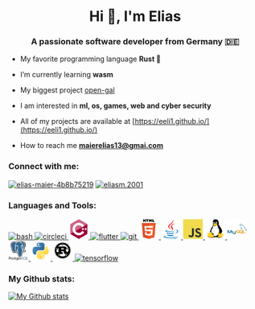 <h1 align="center">Hi 👋, I'm Elias</h1>
<h3 align="center">A passionate software developer from Germany 🇩🇪</h3>

- My favorite programming language **Rust 🦀**

- I’m currently learning **wasm**

- My biggest project [open-gal](https://github.com/eeli1/open-gal)

- I am interested in **ml, os, games, web and cyber security**

- All of my projects are available at [https://eeli1.github.io/](https://eeli1.github.io/)

- How to reach me **maierelias13@gmai.com**

<h3 align="left">Connect with me:</h3>
<p align="left">
<a href="https://linkedin.com/in/elias-maier-4b8b75219" target="blank"><img align="center" src="https://raw.githubusercontent.com/rahuldkjain/github-profile-readme-generator/master/src/images/icons/Social/linked-in-alt.svg" alt="elias-maier-4b8b75219" height="30" width="40" /></a>
<a href="https://instagram.com/eliasm.2001" target="blank"><img align="center" src="https://raw.githubusercontent.com/rahuldkjain/github-profile-readme-generator/master/src/images/icons/Social/instagram.svg" alt="eliasm.2001" height="30" width="40" /></a>
</p>

<h3 align="left">Languages and Tools:</h3>

<p align="left">
    <a href="https://www.gnu.org/software/bash/" target="_blank">
        <img src="https://www.vectorlogo.zone/logos/gnu_bash/gnu_bash-icon.svg" alt="bash" width="40" height="40" />
    </a>
    <a href="https://circleci.com" target="_blank">
        <img src="https://www.vectorlogo.zone/logos/circleci/circleci-icon.svg" alt="circleci" width="40" height="40" />
    </a>
    <a href="https://www.w3schools.com/cpp/" target="_blank">
        <img src="https://raw.githubusercontent.com/devicons/devicon/master/icons/cplusplus/cplusplus-original.svg"
            alt="cplusplus" width="40" height="40" /> </a> <a href="https://flutter.dev" target="_blank"> <img
            src="https://www.vectorlogo.zone/logos/flutterio/flutterio-icon.svg" alt="flutter" width="40" height="40" />
    </a>
    <a href="https://git-scm.com/" target="_blank">
        <img src="https://www.vectorlogo.zone/logos/git-scm/git-scm-icon.svg" alt="git" width="40" height="40" /> </a>
    <a href="https://www.w3.org/html/" target="_blank">
        <img src="https://raw.githubusercontent.com/devicons/devicon/master/icons/html5/html5-original-wordmark.svg"
            alt="html5" width="40" height="40" />
    </a> <a href="https://www.java.com" target="_blank">
        <img src="https://raw.githubusercontent.com/devicons/devicon/master/icons/java/java-original.svg" alt="java"
            width="40" height="40" />
    </a> <a href="https://developer.mozilla.org/en-US/docs/Web/JavaScript" target="_blank">
        <img src="https://raw.githubusercontent.com/devicons/devicon/master/icons/javascript/javascript-original.svg"
            alt="javascript" width="40" height="40" />
    </a>
    <a href="https://www.linux.org/" target="_blank">
        <img src="https://raw.githubusercontent.com/devicons/devicon/master/icons/linux/linux-original.svg" alt="linux"
            width="40" height="40" />
    </a> <a href="https://www.mysql.com/" target="_blank">
        <img src="https://raw.githubusercontent.com/devicons/devicon/master/icons/mysql/mysql-original-wordmark.svg"
            alt="mysql" width="40" height="40" />
    </a>
    <a href="https://www.postgresql.org" target="_blank">
        <img src="https://raw.githubusercontent.com/devicons/devicon/master/icons/postgresql/postgresql-original-wordmark.svg"
            alt="postgresql" width="40" height="40" />
    </a>
    <a href="https://www.python.org" target="_blank">
        <img src="https://raw.githubusercontent.com/devicons/devicon/master/icons/python/python-original.svg"
            alt="python" width="40" height="40" />
    </a>
    <a href="https://www.rust-lang.org" target="_blank">
        <img src="https://raw.githubusercontent.com/devicons/devicon/master/icons/rust/rust-plain.svg" alt="rust"
            width="40" height="40" />
    </a>
    <a href="https://www.tensorflow.org" target="_blank">
        <img src="https://www.vectorlogo.zone/logos/tensorflow/tensorflow-icon.svg" alt="tensorflow" width="40"
            height="40" />
    </a>
</p>


<h3 align="left">My Github stats:</h3>

[![My Github stats](https://github-readme-stats.vercel.app/api?username=eeli1)](https://github.com/anuraghazra/github-readme-stats)

<!-- https://rahuldkjain.github.io/gh-profile-readme-generator/ -->
